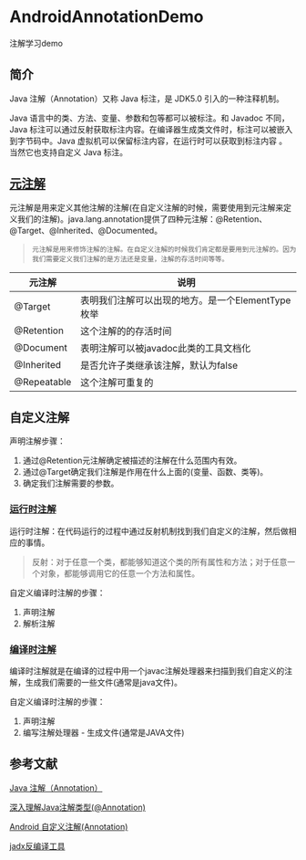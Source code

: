 # AndroidAnnotationDemo
注解学习demo

## 简介
Java 注解（Annotation）又称 Java 标注，是 JDK5.0 引入的一种注释机制。

Java 语言中的类、方法、变量、参数和包等都可以被标注。和 Javadoc 不同，Java 标注可以通过反射获取标注内容。在编译器生成类文件时，标注可以被嵌入到字节码中。Java 虚拟机可以保留标注内容，在运行时可以获取到标注内容 。 当然它也支持自定义 Java 标注。

## [元注解](docs/MetaAnnotation.md)
元注解是用来定义其他注解的注解(在自定义注解的时候，需要使用到元注解来定义我们的注解)。java.lang.annotation提供了四种元注解：@Retention、 @Target、@Inherited、@Documented。

>`元注解是用来修饰注解的注解。在自定义注解的时候我们肯定都是要用到元注解的。因为我们需要定义我们注解的是方法还是变量，注解的存活时间等等。`

元注解|说明
---|---
@Target	|表明我们注解可以出现的地方。是一个ElementType枚举
@Retention	|这个注解的的存活时间
@Document	|表明注解可以被javadoc此类的工具文档化
@Inherited	|是否允许子类继承该注解，默认为false
@Repeatable |这个注解可重复的

## 自定义注解
声明注解步骤：

1. 通过@Retention元注解确定被描述的注解在什么范围内有效。
2. 通过@Target确定我们注解是作用在什么上面的(变量、函数、类等)。
3. 确定我们注解需要的参数。

### [运行时注解](docs/RuntimeAnnotation.md)
运行时注解：在代码运行的过程中通过反射机制找到我们自定义的注解，然后做相应的事情。

>反射：对于任意一个类，都能够知道这个类的所有属性和方法；对于任意一个对象，都能够调用它的任意一个方法和属性。

自定义编译时注解的步骤：
1. 声明注解
2. 解析注解

### [编译时注解](docs/CompileAnnotation.md)
编译时注解就是在编译的过程中用一个javac注解处理器来扫描到我们自定义的注解，生成我们需要的一些文件(通常是java文件)。

自定义编译时注解的步骤：
1. 声明注解
2. 编写注解处理器 - 生成文件(通常是JAVA文件)

## 参考文献
[Java 注解（Annotation）](https://www.runoob.com/w3cnote/java-annotation.html)

[深入理解Java注解类型(@Annotation)](https://blog.csdn.net/javazejian/article/details/71860633)

[Android 自定义注解(Annotation)](https://blog.csdn.net/wuyuxing24/article/details/81139846)

[jadx反编译工具](https://github.com/BlankLun/jadx)